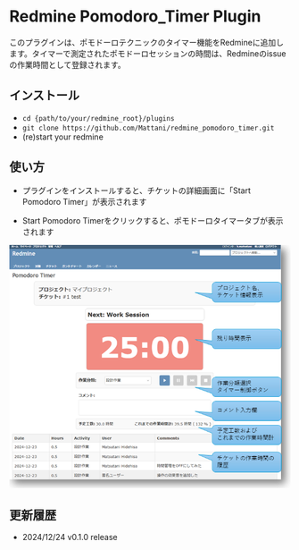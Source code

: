 # Redmine Pomodoro_Timer Plugin

このプラグインは、ポモドーロテクニックのタイマー機能をRedmineに追加します。タイマーで測定されたポモドーロセッションの時間は、Redmineのissueの作業時間として登録されます。

## インストール

* `cd {path/to/your/redmine_root}/plugins`
* `git clone https://github.com/Mattani/redmine_pomodoro_timer.git`
* (re)start your redmine

## 使い方

* プラグインをインストールすると、チケットの詳細画面に「Start Pomodoro Timer」が表示されます

* Start Pomodoro Timerをクリックすると、ポモドーロタイマータブが表示されます

![タイマの使い方](./pomodoro_timer_usage.png)

## 更新履歴

* 2024/12/24 v0.1.0 release
